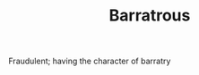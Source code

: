 ---
title: Barratrous
letter: B
permalink: "/definitions/barratrous.html"
body: Fraudulent; having the character of barratry
published_at: '2018-07-07'
source: Black's Law Dictionary
layout: post
---